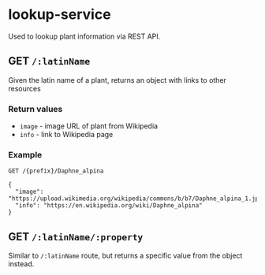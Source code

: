 # lookup-service

Used to lookup plant information via REST API.

## GET `/:latinName`
Given the latin name of a plant, returns an object with links to other resources

### Return values
+ `image` - image URL of plant from Wikipedia
+ `info` - link to Wikipedia page

### Example
```http
GET /{prefix}/Daphne_alpina

{
  "image": "https://upload.wikimedia.org/wikipedia/commons/b/b7/Daphne_alpina_1.jpg",
  "info": "https://en.wikipedia.org/wiki/Daphne_alpina"
}
```

## GET `/:latinName/:property`
Similar to `/:latinName` route, but returns a specific value from the object instead.
